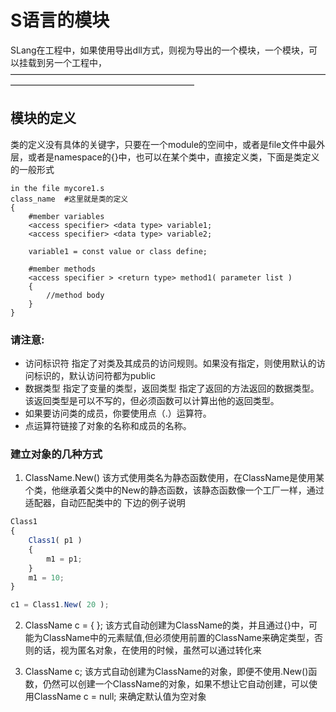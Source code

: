 # S语言的模块
SLang在工程中，如果使用导出dll方式，则视为导出的一个模块，一个模块，可以挂载到另一个工程中，
—————————————————————————————————————————————————————————

## 模块的定义
类的定义没有具体的关键字，只要在一个module的空间中，或者是file文件中最外层，或者是namespace的{}中，也可以在某个类中，直接定义类，下面是类定义的一般形式
```
in the file mycore1.s
class_name  #这里就是类的定义
{
    #member variables
    <access specifier> <data type> variable1;
    <access specifier> <data type> variable2;

    variable1 = const value or class define;

    #member methods
    <access specifier > <return type> method1( parameter list )
    {
        //method body
    }
}

```
### 请注意:
- 访问标识符 <access specifier> 指定了对类及其成员的访问规则。如果没有指定，则使用默认的访问标识的，默认访问符都为public
- 数据类型 <data type> 指定了变量的类型，返回类型 <return type> 指定了返回的方法返回的数据类型。该返回类型是可以不写的，但必须函数可以计算出他的返回类型。
- 如果要访问类的成员，你要使用点（.）运算符。
- 点运算符链接了对象的名称和成员的名称。

### 建立对象的几种方式
1. ClassName.New()  该方式使用类名为静态函数使用，在ClassName是使用某个类，他继承着父类中的New的静态函数，该静态函数像一个工厂一样，通过适配器，自动匹配类中的 下边的例子说明

```javascript
Class1
{
    Class1( p1 )
    {
        m1 = p1;
    }
    m1 = 10;
}

c1 = Class1.New( 20 );          
 ```

2. ClassName c = { };   该方式自动创建为ClassName的类，并且通过{}中，可能为ClassName中的元素赋值,但必须使用前置的ClassName来确定类型，否则的话，视为匿名对象，在使用的时候，虽然可以通过转化来

3. ClassName c; 该方式自动创建为ClassName的对象，即便不使用.New()函数，仍然可以创建一个ClassName的对象，如果不想让它自动创建，可以使用ClassName c = null; 来确定默认值为空对象